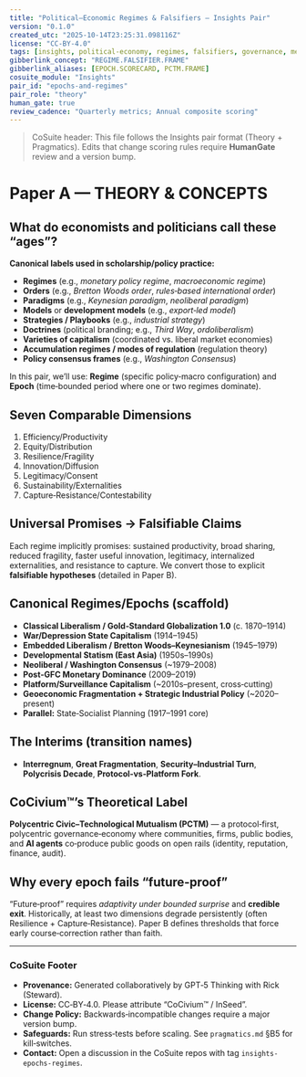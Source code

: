 ```yaml
---
title: "Political–Economic Regimes & Falsifiers — Insights Pair"
version: "0.1.0"
created_utc: "2025-10-14T23:25:31.098116Z"
license: "CC-BY-4.0"
tags: [insights, political-economy, regimes, falsifiers, governance, metrics, CoSuite]
gibberlink_concept: "REGIME.FALSIFIER.FRAME"
gibberlink_aliases: [EPOCH.SCORECARD, PCTM.FRAME]
cosuite_module: "Insights"
pair_id: "epochs-and-regimes"
pair_role: "theory"
human_gate: true
review_cadence: "Quarterly metrics; Annual composite scoring"
---
```


> CoSuite header: This file follows the Insights pair format (Theory + Pragmatics).     Edits that change scoring rules require **HumanGate** review and a version bump.

# Paper A — THEORY & CONCEPTS
## What do economists and politicians call these “ages”?
**Canonical labels used in scholarship/policy practice:**
- **Regimes** (e.g., *monetary policy regime*, *macroeconomic regime*)
- **Orders** (e.g., *Bretton Woods order*, *rules‑based international order*)
- **Paradigms** (e.g., *Keynesian paradigm*, *neoliberal paradigm*)
- **Models** or **development models** (e.g., *export‑led model*)
- **Strategies / Playbooks** (e.g., *industrial strategy*)
- **Doctrines** (political branding; e.g., *Third Way*, *ordoliberalism*)
- **Varieties of capitalism** (coordinated vs. liberal market economies)
- **Accumulation regimes / modes of regulation** (regulation theory)
- **Policy consensus frames** (e.g., *Washington Consensus*)

In this pair, we’ll use: **Regime** (specific policy‑macro configuration) and **Epoch** (time‑bounded period where one or two regimes dominate).

## Seven Comparable Dimensions
1) Efficiency/Productivity
2) Equity/Distribution
3) Resilience/Fragility
4) Innovation/Diffusion
5) Legitimacy/Consent
6) Sustainability/Externalities
7) Capture‑Resistance/Contestability

## Universal Promises → Falsifiable Claims
Each regime implicitly promises: sustained productivity, broad sharing, reduced fragility, faster useful innovation, legitimacy, internalized externalities, and resistance to capture. We convert those to explicit **falsifiable hypotheses** (detailed in Paper B).

## Canonical Regimes/Epochs (scaffold)
- **Classical Liberalism / Gold‑Standard Globalization 1.0** (c. 1870–1914)
- **War/Depression State Capitalism** (1914–1945)
- **Embedded Liberalism / Bretton Woods–Keynesianism** (1945–1979)
- **Developmental Statism (East Asia)** (1950s–1990s)
- **Neoliberal / Washington Consensus** (~1979–2008)
- **Post‑GFC Monetary Dominance** (2009–2019)
- **Platform/Surveillance Capitalism** (~2010s–present, cross‑cutting)
- **Geoeconomic Fragmentation + Strategic Industrial Policy** (~2020–present)
- **Parallel:** State‑Socialist Planning (1917–1991 core)

## The Interims (transition names)
- **Interregnum**, **Great Fragmentation**, **Security–Industrial Turn**, **Polycrisis Decade**, **Protocol‑vs‑Platform Fork**.

## CoCivium™’s Theoretical Label
**Polycentric Civic–Technological Mutualism (PCTM)** — a protocol‑first, polycentric governance‑economy where communities, firms, public bodies, and **AI agents** co‑produce public goods on open rails (identity, reputation, finance, audit).

## Why every epoch fails “future‑proof”
“Future‑proof” requires *adaptivity under bounded surprise* and **credible exit**. Historically, at least two dimensions degrade persistently (often Resilience + Capture‑Resistance). Paper B defines thresholds that force early course‑correction rather than faith.


---
### CoSuite Footer

- **Provenance:** Generated collaboratively by GPT‑5 Thinking with Rick (Steward).
- **License:** CC‑BY‑4.0. Please attribute “CoCivium™ / InSeed”.
- **Change Policy:** Backwards‑incompatible changes require a major version bump.
- **Safeguards:** Run stress‑tests before scaling. See `pragmatics.md` §B5 for kill‑switches.
- **Contact:** Open a discussion in the CoSuite repos with tag `insights-epochs-regimes`.
